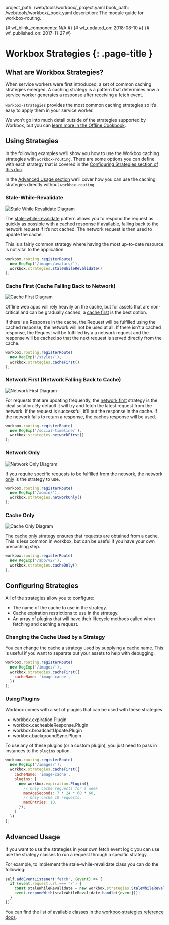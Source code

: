 project_path: /web/tools/workbox/_project.yaml book_path: /web/tools/workbox/_book.yaml description: The module guide for workbox-routing.

{# wf_blink_components: N/A #} {# wf_updated_on: 2018-08-10 #} {# wf_published_on: 2017-11-27 #}

# Workbox Strategies {: .page-title }

## What are Workbox Strategies?

When service workers were first introduced, a set of common caching strategies emerged. A caching strategy is a pattern that determines how a service worker generates a response after receiving a fetch event.

`workbox-strategies` provides the most common caching strategies so it’s easy to apply them in your service worker.

We won’t go into much detail outside of the strategies supported by Workbox, but you can [learn more in the Offline Cookbook](/web/fundamentals/instant-and-offline/offline-cookbook/).

## Using Strategies

In the following examples we’ll show you how to use the Workbox caching strategies with `workbox-routing`. There are some options you can define with each strategy that is covered in the [Configuring Strategies section of this doc](#configuring_strategies).

In the [Advanced Usage section](#advanced_usage) we’ll cover how you can use the caching strategies directly without `workbox-routing`.

### Stale-While-Revalidate

![Stale While Revalidate Diagram](../images/modules/workbox-strategies/stale-while-revalidate.png)

The [stale-while-revalidate](/web/fundamentals/instant-and-offline/offline-cookbook/#stale-while-revalidate) pattern allows you to respond the request as quickly as possible with a cached response if available, falling back to the network request if it’s not cached. The network request is then used to update the cache.

This is a fairly common strategy where having the most up-to-date resource is not vital to the application.

```javascript
workbox.routing.registerRoute(
  new RegExp('/images/avatars/'),
  workbox.strategies.staleWhileRevalidate()
);
```

### Cache First (Cache Falling Back to Network)

![Cache First Diagram](../images/modules/workbox-strategies/cache-first.png)

Offline web apps will rely heavily on the cache, but for assets that are non-critical and can be gradually cached, a [cache first](/web/fundamentals/instant-and-offline/offline-cookbook/#cache-falling-back-to-network) is the best option.

If there is a Response in the cache, the Request will be fulfilled using the cached response, the network will not be used at all. If there isn't a cached response, the Request will be fulfilled by a a network request and the response will be cached so that the next request is served directly from the cache.

```javascript
workbox.routing.registerRoute(
  new RegExp('/styles/'),
  workbox.strategies.cacheFirst()
);
```

### Network First (Network Falling Back to Cache)

![Network First Diagram](../images/modules/workbox-strategies/network-first.png)

For requests that are updating frequently, the [network first](/web/fundamentals/instant-and-offline/offline-cookbook/#network-falling-back-to-cache) strategy is the ideal solution. By default it will try and fetch the latest request from the network. If the request is successful, it’ll put the response in the cache. If the network fails to return a response, the caches response will be used.

```javascript
workbox.routing.registerRoute(
  new RegExp('/social-timeline/'),
  workbox.strategies.networkFirst()
);
```

### Network Only

![Network Only Diagram](../images/modules/workbox-strategies/network-only.png)

If you require specific requests to be fulfilled from the network, the [network only](/web/fundamentals/instant-and-offline/offline-cookbook/#network-only) is the strategy to use.

```javascript
workbox.routing.registerRoute(
  new RegExp('/admin/'),
  workbox.strategies.networkOnly()
);
```

### Cache Only

![Cache Only Diagram](../images/modules/workbox-strategies/cache-only.png)

The [cache only](/web/fundamentals/instant-and-offline/offline-cookbook/#cache-only) strategy ensures that requests are obtained from a cache. This is less common in workbox, but can be useful if you have your own precaching step.

```javascript
workbox.routing.registerRoute(
  new RegExp('/app/v2/'),
  workbox.strategies.cacheOnly()
);
```

## Configuring Strategies

All of the strategies allow you to configure:

- The name of the cache to use in the strategy.
- Cache expiration restrictions to use in the strategy.
- An array of plugins that will have their lifecycle methods called when fetching and caching a request.

### Changing the Cache Used by a Strategy

You can change the cache a strategy used by supplying a cache name. This is useful if you want to separate out your assets to help with debugging.

```javascript
workbox.routing.registerRoute(
  new RegExp('/images/'),
  workbox.strategies.cacheFirst({
    cacheName: 'image-cache',
  })
);
```

### Using Plugins

Workbox comes with a set of plugins that can be used with these strategies.

- workbox.expiration.Plugin
- workbox.cacheableResponse.Plugin
- workbox.broadcastUpdate.Plugin
- workbox.backgroundSync.Plugin

To use any of these plugins (or a custom plugin), you just need to pass in instances to the `plugins` option.

```javascript
workbox.routing.registerRoute(
  new RegExp('/images/'),
  workbox.strategies.cacheFirst({
    cacheName: 'image-cache',
    plugins: [
      new workbox.expiration.Plugin({
        // Only cache requests for a week
        maxAgeSeconds: 7 * 24 * 60 * 60,
        // Only cache 10 requests.
        maxEntries: 10,
      }),
    ]
  })
);
```

## Advanced Usage

If you want to use the strategies in your own fetch event logic you can use use the strategy classes to run a request through a specific strategy.

For example, to implement the stale-while-revalidate class you can do the following:

```javascript
self.addEventListener('fetch', (event) => {
  if (event.request.url === '/') {
    const staleWhileRevalidate = new workbox.strategies.StaleWhileRevalidate();
    event.respondWith(staleWhileRevalidate.handle({event}));
  }
});
```

You can find the list of available classes in the [workbox-strategies reference docs](/web/tools/workbox/reference-docs/latest/workbox.strategies).